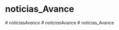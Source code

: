 # noticias_Avance
#   n o t i c i a s _ A v a n c e  
 #   n o t i c i a s _ A v a n c e  
 #   n o t i c i a s _ A v a n c e  
 